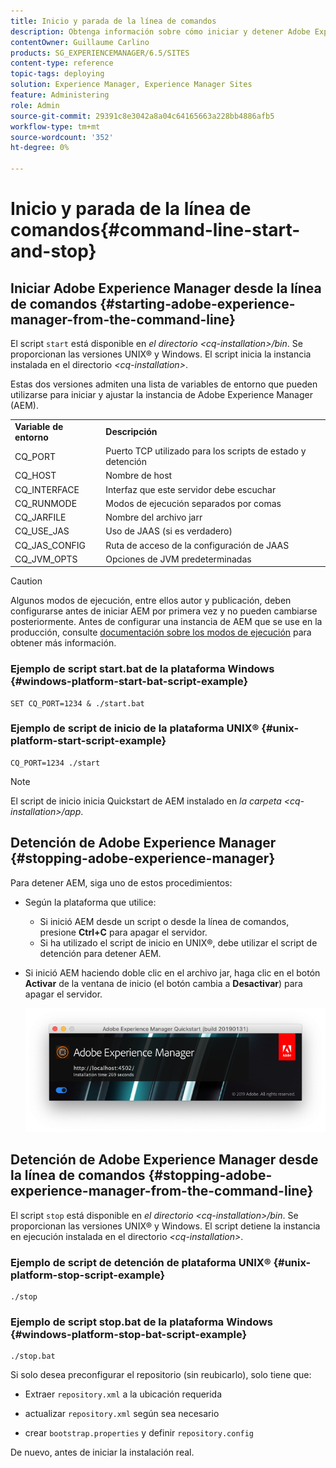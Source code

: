```yaml
---
title: Inicio y parada de la línea de comandos
description: Obtenga información sobre cómo iniciar y detener Adobe Experience Manager desde la línea de comandos.
contentOwner: Guillaume Carlino
products: SG_EXPERIENCEMANAGER/6.5/SITES
content-type: reference
topic-tags: deploying
solution: Experience Manager, Experience Manager Sites
feature: Administering
role: Admin
source-git-commit: 29391c8e3042a8a04c64165663a228bb4886afb5
workflow-type: tm+mt
source-wordcount: '352'
ht-degree: 0%

---
```


# Inicio y parada de la línea de comandos{#command-line-start-and-stop}

## Iniciar Adobe Experience Manager desde la línea de comandos {#starting-adobe-experience-manager-from-the-command-line}

El script `start` está disponible en *el directorio &lt;cq-installation>/bin*. Se proporcionan las versiones UNIX® y Windows. El script inicia la instancia instalada en el directorio *&lt;cq-installation>*.

Estas dos versiones admiten una lista de variables de entorno que pueden utilizarse para iniciar y ajustar la instancia de Adobe Experience Manager (AEM).

<table>
 <tbody>
  <tr>
   <td><strong>Variable de entorno </strong></td>
   <td><strong>Descripción </strong></td>
  </tr>
  <tr>
   <td>CQ_PORT</td>
   <td>Puerto TCP utilizado para los scripts de estado y detención <br /> </td>
  </tr>
  <tr>
   <td>CQ_HOST</td>
   <td>Nombre de host<br /> </td>
  </tr>
  <tr>
   <td>CQ_INTERFACE</td>
   <td>Interfaz que este servidor debe escuchar <br /> </td>
  </tr>
  <tr>
   <td>CQ_RUNMODE</td>
   <td>Modos de ejecución separados por comas <br /> </td>
  </tr>
  <tr>
   <td>CQ_JARFILE</td>
   <td>Nombre del archivo jarr<br /> </td>
  </tr>
  <tr>
   <td>CQ_USE_JAS</td>
   <td>Uso de JAAS (si es verdadero)<br /> </td>
  </tr>
  <tr>
   <td>CQ_JAS_CONFIG</td>
   <td>Ruta de acceso de la configuración de JAAS <br /> </td>
  </tr>
  <tr>
   <td>CQ_JVM_OPTS</td>
   <td>Opciones de JVM predeterminadas<br /> </td>
  </tr>
 </tbody>
</table>

>[!CAUTION]
>
>Algunos modos de ejecución, entre ellos autor y publicación, deben configurarse antes de iniciar AEM por primera vez y no pueden cambiarse posteriormente. Antes de configurar una instancia de AEM que se use en la producción, consulte [documentación sobre los modos de ejecución](/help/sites-deploying/configure-runmodes.md) para obtener más información.

### Ejemplo de script start.bat de la plataforma Windows {#windows-platform-start-bat-script-example}

```shell
SET CQ_PORT=1234 & ./start.bat
```

### Ejemplo de script de inicio de la plataforma UNIX® {#unix-platform-start-script-example}

```shell
CQ_PORT=1234 ./start
```

>[!NOTE]
>
>El script de inicio inicia Quickstart de AEM instalado en *la carpeta &lt;cq-installation>/app*.

## Detención de Adobe Experience Manager {#stopping-adobe-experience-manager}

Para detener AEM, siga uno de estos procedimientos:

* Según la plataforma que utilice:

   * Si inició AEM desde un script o desde la línea de comandos, presione **Ctrl+C** para apagar el servidor.
   * Si ha utilizado el script de inicio en UNIX®, debe utilizar el script de detención para detener AEM.

* Si inició AEM haciendo doble clic en el archivo jar, haga clic en el botón **Activar** de la ventana de inicio (el botón cambia a **Desactivar**) para apagar el servidor.

  ![chlimage_1-63](assets/chlimage_1-63.png)

## Detención de Adobe Experience Manager desde la línea de comandos {#stopping-adobe-experience-manager-from-the-command-line}

El script `stop` está disponible en *el directorio &lt;cq-installation>/bin*. Se proporcionan las versiones UNIX® y Windows. El script detiene la instancia en ejecución instalada en el directorio *&lt;cq-installation>*.

### Ejemplo de script de detención de plataforma UNIX® {#unix-platform-stop-script-example}

```shell
./stop
```

### Ejemplo de script stop.bat de la plataforma Windows {#windows-platform-stop-bat-script-example}

```shell
./stop.bat
```

Si solo desea preconfigurar el repositorio (sin reubicarlo), solo tiene que:

* Extraer `repository.xml` a la ubicación requerida

* actualizar `repository.xml` según sea necesario

* crear `bootstrap.properties` y definir `repository.config`

De nuevo, antes de iniciar la instalación real.
